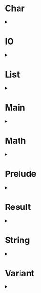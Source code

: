 # Char
<details>
  <summary></summary>

  <h4>
  
    type char :: Type
  
  </h4>
  <h4>
  
    isLower, isUpper, isAlpha, isAlphaNum :: char -> bool
  
  </h4>
  <h4>
  
    isDigit, isHexDigit :: char -> bool
  
  </h4>
  <h4>
  
    isSpace :: char -> bool
  
  </h4>
  <h4>
  
    toLower, toUpper :: char -> char
  
  </h4>
  <h4>
  
    fromCode :: int -> char
  
  </h4>
  <h4>
  
    toCode :: char -> int
  
  </h4>

</details>

# IO
<details>
  <summary></summary>

  <h4>
  
    type io :: Type -> Type
  
  </h4>
  <h4>
  
    map :: any a b. (a -> b) -> io a -> io b
  
  </h4>
  <h4>
  
    apply :: any a b. io (a -> b) -> io a -> io b
  
  </h4>
  <h4>
  
    bind :: any a b. (a -> io b) -> io a -> io b
  
  </h4>
  <h4>
  
    (;;) :: any a. io void -> io a -> io a
  
  </h4>
  <h4>
  
    pure :: any a. a -> io a
  
  </h4>
  <h4>
  
    none :: io void
  
  </h4>
  <h4>
  
    map2 :: any a1 a2 a3
       . (a1 -> a2 -> a3)
      -> io a1
      -> io a2
      -> io a3
  
  </h4>
  <h4>
  
    map3 :: any a1 a2 a3 a4
       . (a1 -> a2 -> a3 -> a4)
      -> io a1
      -> io a2
      -> io a3
      -> io a4
  
  </h4>
  <h4>
  
    map4 :: any a1 a2 a3 a4 a5
       . (a1 -> a2 -> a3 -> a4 -> a5)
      -> io a1
      -> io a2
      -> io a3
      -> io a4
      -> io a5
  
  </h4>
  <h4>
  
    sequence :: any a. list (io a) -> io (list a)
  
  </h4>
  <h4>
  
    sequenceMap :: any a b. (a -> io b) -> list a -> io (list b)
  
  </h4>

</details>

# List
<details>
  <summary></summary>

  <h4>
  
    type list :: Type -> Type
  
  </h4>
  <h4>
  
    makeList :: [Empty := void; Cons := {Head := a; Tail := list a; nil}; nil] -> list a
  
  </h4>
  <h4>
  
    getList :: list a -> [Empty := void; Cons := {Head := a; Tail := list a; nil}; nil]
  
  </h4>
  <h4>
  
    empty :: any a. list a
  
  </h4>
  <h4>
  
    (:) :: any a. a -> list a -> list a
  
  </h4>
  <h4>
  
    deconstruct :: any a b. b -> (a -> list a -> b) -> list a -> b
  
  </h4>
  <h4>
  
    single :: any a. a -> list a
  
  </h4>
  <h4>
  
    head :: any a. list a -> maybe a
  
  </h4>
  <h4>
  
    tail :: any a. list a -> maybe (list a)
  
  </h4>
  <h4>
  
    take :: any a. int -> list a -> list a
  
  </h4>
  <h4>
  
    drop :: any a. int -> list a -> list a
  
  </h4>
  <h4>
  
    get :: any a. int -> list a -> maybe a
  
  </h4>
  <h4>
  
    isEmpty :: any a. list a -> bool
  
  </h4>
  <h4>
  
    length :: any a. list a -> int
  
  </h4>
  <h4>
  
    (++) :: any a. list a -> list a -> list a
  
  </h4>
  <h4>
  
    concat :: any a. list (list a) -> list a
  
  </h4>
  <h4>
  
    concatMap :: any a b. (a -> list b) -> list a -> list b
  
  </h4>
  <h4>
  
    repeat :: any a. int -> a -> list a
  
  </h4>
  <h4>
  
    reverse :: any a. list a -> list a
  
  </h4>
  <h4>
  
    range :: int -> int -> list int
  
  </h4>
  <h4>
  
    contains :: any a. a -> list a -> bool
  
  </h4>
  <h4>
  
    find :: any a. a -> list a -> list int
  
  </h4>
  <h4>
  
    map :: any a b. (a -> b) -> list a -> list b
  
  </h4>
  <h4>
  
    mapIndex :: any a b. (int -> a -> b) -> list a -> list b
  
  </h4>
  <h4>
  
    mapResult :: any e a b. (a -> result e b) -> list a -> list b
  
  </h4>
  <h4>
  
    separate :: any a b. list (a & b) -> list a & list b
  
  </h4>
  <h4>
  
    filter :: any a. (a -> bool) -> list a -> list a
  
  </h4>
  <h4>
  
    partition :: any a. (a -> bool) -> list a -> list a & list a
  
  </h4>
  <h4>
  
    count :: any a. (a -> bool) -> list a -> int
  
  </h4>
  <h4>
  
    some :: any a. (a -> bool) -> list a -> bool
  
  </h4>
  <h4>
  
    all :: any a. (a -> bool) -> list a -> bool
  
  </h4>
  <h4>
  
    foldLeft :: any a b. (b -> a -> b) -> b -> list a -> b
  
  </h4>
  <h4>
  
    foldRight :: any a b. (a -> b -> b) -> b -> list a -> b
  
  </h4>
  <h4>
  
    sum :: any x. list (num x) -> num x
  
  </h4>
  <h4>
  
    product :: any x. list (num x) -> num x
  
  </h4>
  <h4>
  
    sort :: any a. list a -> list a
  
  </h4>
  <h4>
  
    sortBy :: any a b. (a -> b) -> list a -> list a
  
  </h4>
  <h4>
  
    sortWith :: any a. (a -> a -> order) -> list a -> list a
  
  </h4>
  <h4>
  
    apply :: any a b. list (a -> b) -> list a -> list b
  
  </h4>
  <h4>
  
    map2 :: any a1 a2 a3
       . (a1 -> a2 -> a3)
      -> list a1
      -> list a2
      -> list a3
  
  </h4>
  <h4>
  
    map3 :: any a1 a2 a3 a4
       . (a1 -> a2 -> a3 -> a4)
      -> list a1
      -> list a2
      -> list a3
      -> list a4
  
  </h4>
  <h4>
  
    map4 :: any a1 a2 a3 a4 a5
       . (a1 -> a2 -> a3 -> a4 -> a5)
      -> list a1
      -> list a2
      -> list a3
      -> list a4
      -> list a5
  
  </h4>
  <h4>
  
    zipApply :: any a b. list (a -> b) -> list a -> list b
  
  </h4>
  <h4>
  
    zip2 :: any a1 a2 a3
       . (a1 -> a2 -> a3)
      -> list a1
      -> list a2
      -> list a3
  
  </h4>
  <h4>
  
    zip3 :: any a1 a2 a3 a4
       . (a1 -> a2 -> a3 -> a4)
      -> list a1
      -> list a2
      -> list a3
      -> list a4
  
  </h4>
  <h4>
  
    zip4 :: any a1 a2 a3 a4 a5
       . (a1 -> a2 -> a3 -> a4 -> a5)
      -> list a1
      -> list a2
      -> list a3
      -> list a4
      -> list a5
  
  </h4>

</details>

# Main
<details>
  <summary></summary>

  <h4>
  
    main :: io void
  
  </h4>

</details>

# Math
<details>
  <summary></summary>

  <h4>
  
    square, cube :: any x. num x -> num x
  
  </h4>
  <h4>
  
    sqrt, cbrt :: float -> float
  
  </h4>
  <h4>
  
    exp :: float -> float
  
  </h4>
  <h4>
  
    (**) :: float -> float -> float
  
  </h4>
  <h4>
  
    log :: float -> float
  
  </h4>
  <h4>
  
    logBase :: float -> float -> float
  
  </h4>
  <h4>
  
    pi :: float
  
  </h4>
  <h4>
  
    tau :: float
  
  </h4>
  <h4>
  
    type angle  = float
  
  </h4>
  <h4>
  
    radians, degrees, turns :: float -> angle
  
  </h4>
  <h4>
  
    sin, cos, tan :: angle -> float
  
  </h4>
  <h4>
  
    asin, acos, atan :: float -> angle
  
  </h4>
  <h4>
  
    atan2 :: float -> float -> angle
  
  </h4>
  <h4>
  
    sinh, cosh, tanh :: angle -> float
  
  </h4>
  <h4>
  
    asinh, acosh, atanh :: float -> angle
  
  </h4>
  <h4>
  
    hypot :: float -> float -> float
  
  </h4>
  <h4>
  
    distance :: float -> float -> float -> float -> float
  
  </h4>

</details>

# Prelude
<details>
  <summary></summary>

  <h4>
  
    type (->) :: Type -> Type -> Type
  
  </h4>
  <h4>
  
    identity :: any a. a -> a
  
  </h4>
  <h4>
  
    const :: any a b. a -> b -> a
  
  </h4>
  <h4>
  
    ($) :: any a b. (a -> b) -> a -> b
  
  </h4>
  <h4>
  
    (#) :: any a b. a -> (a -> b) -> b
  
  </h4>
  <h4>
  
    (<<) :: any a b c. (b -> c) -> (a -> b) -> (a -> c)
  
  </h4>
  <h4>
  
    (>>) :: any a b c. (a -> b) -> (b -> c) -> (a -> c)
  
  </h4>
  <h4>
  
    type i :: Num
  
  </h4>
  <h4>
  
    type f :: Num
  
  </h4>
  <h4>
  
    type num :: Num -> Type
  
  </h4>
  <h4>
  
    type int  = num i
  
  </h4>
  <h4>
  
    type float  = num f
  
  </h4>
  <h4>
  
    float :: int -> float
  
  </h4>
  <h4>
  
    round, floor, ceil :: float -> int
  
  </h4>
  <h4>
  
    trunc :: float -> int
  
  </h4>
  <h4>
  
    (+), (~), (*) :: any x. num x -> num x -> num x
  
  </h4>
  <h4>
  
    negate :: any x. num x -> num x
  
  </h4>
  <h4>
  
    abs, signum :: any x. num x -> num x
  
  </h4>
  <h4>
  
    constrain :: any x. num x -> num x -> num x -> num x
  
  </h4>
  <h4>
  
    div, quot :: int -> int -> int
  
  </h4>
  <h4>
  
    mod, rem :: int -> int -> int
  
  </h4>
  <h4>
  
    (/) :: float -> float -> float
  
  </h4>
  <h4>
  
    type nil :: Row
  
  </h4>
  <h4>
  
    type (:=) :: Label -> Type -> Row -> Row
  
  </h4>
  <h4>
  
    type (;) f x = f x
  
  </h4>
  <h4>
  
    type record :: Row -> Type
  
  </h4>
  <h4>
  
    type variant :: Row -> Type
  
  </h4>
  <h4>
  
    type label :: Label -> Type
  
  </h4>
  <h4>
  
    type void  = {nil}
  
  </h4>
  <h4>
  
    void :: void
  
  </h4>
  <h4>
  
    (?) :: any s a r. label s -> {s := a; r} -> a
  
  </h4>
  <h4>
  
    delete :: any s a r. label s -> {s := a; r} -> {r}
  
  </h4>
  <h4>
  
    (:=) :: any s a r. label s -> a -> {r} -> {s := a; r}
  
  </h4>
  <h4>
  
    (!=) :: any s a b r. label s -> b -> {s := a; r} -> {s := b; r}
  
  </h4>
  <h4>
  
    (#=) :: any s a b r. label s -> (a -> b) -> {s := a; r} -> {s := b; r}
  
  </h4>
  <h4>
  
    (;) :: any a b. (a -> b) -> a -> b
  
  </h4>
  <h4>
  
    (^) :: any s a r. label s -> a -> [s := a; r]
  
  </h4>
  <h4>
  
    embed :: any s a r. label s -> [r] -> [s := a; r]
  
  </h4>
  <h4>
  
    match :: any s a b r. label s -> (a -> b) -> ([r] -> b) -> [s := a; r] -> b
  
  </h4>
  <h4>
  
    else :: any a b. a -> b -> a
  
  </h4>
  <h4>
  
    only :: any s r. label s -> [s := void; r]
  
  </h4>
  <h4>
  
    type lazy a = void -> a
  
  </h4>
  <h4>
  
    force :: any a. lazy a -> a
  
  </h4>
  <h4>
  
    general :: any a b. lazy a -> b -> a
  
  </h4>
  <h4>
  
    type (&) a b = {First := a; Second := b; nil}
  
  </h4>
  <h4>
  
    (&) :: any a b. a -> b -> a & b
  
  </h4>
  <h4>
  
    type bool  = [True := void; False := void; nil]
  
  </h4>
  <h4>
  
    true, false :: bool
  
  </h4>
  <h4>
  
    not :: bool -> bool
  
  </h4>
  <h4>
  
    expand (&&) x y = and x { y }
  
  </h4>
  <h4>
  
    expand (||) x y = or x { y }
  
  </h4>
  <h4>
  
    if :: any a. bool -> lazy a -> lazy a -> a
  
  </h4>
  <h4>
  
    (==) :: any a. a -> a -> bool
  
  </h4>
  <h4>
  
    (/=) :: any a. a -> a -> bool
  
  </h4>
  <h4>
  
    (<), (>) :: any a. a -> a -> bool
  
  </h4>
  <h4>
  
    (<=), (>=) :: any a. a -> a -> bool
  
  </h4>
  <h4>
  
    isFinite :: float -> bool
  
  </h4>
  <h4>
  
    isInfinite :: float -> bool
  
  </h4>
  <h4>
  
    isNaN :: float -> bool
  
  </h4>
  <h4>
  
    min, max :: any a. a -> a -> a
  
  </h4>
  <h4>
  
    type order  = [Less := void; Equal := void; Greater := void; nil]
  
  </h4>
  <h4>
  
    compare :: any a. a -> a -> order
  
  </h4>

</details>

# Result
<details>
  <summary></summary>

  <h4>
  
    type result e a = [Error := e; Just := a; nil]
  
  </h4>
  <h4>
  
    type maybe a = result void a
  
  </h4>
  <h4>
  
    nothing :: any a. maybe a
  
  </h4>
  <h4>
  
    default :: any e a. a -> result e a -> a
  
  </h4>
  <h4>
  
    map :: any e a b. (a -> b) -> result e a -> result e b
  
  </h4>
  <h4>
  
    apply :: any e a b. result e (a -> b) -> result e a -> result e b
  
  </h4>
  <h4>
  
    bind :: any e a b. (a -> result e b) -> result e a -> result e b
  
  </h4>
  <h4>
  
    map2 :: any e a1 a2 a3
       . (a1 -> a2 -> a3)
      -> result e a1
      -> result e a2
      -> result e a3
  
  </h4>
  <h4>
  
    map3 :: any e a1 a2 a3 a4
       . (a1 -> a2 -> a3 -> a4)
      -> result e a1
      -> result e a2
      -> result e a3
      -> result e a4
  
  </h4>
  <h4>
  
    map4 :: any e a1 a2 a3 a4 a5
       . (a1 -> a2 -> a3 -> a4 -> a5)
      -> result e a1
      -> result e a2
      -> result e a3
      -> result e a4
      -> result e a5
  
  </h4>
  <h4>
  
    sequence :: any e a. list (result e a) -> result e (list a)
  
  </h4>
  <h4>
  
    sequenceMap :: any e a b. (a -> result e b) -> list a -> result e (list b)
  
  </h4>

</details>

# String
<details>
  <summary></summary>

  <h4>
  
    type string :: Type
  
  </h4>
  <h4>
  
    isEmpty :: string -> bool
  
  </h4>
  <h4>
  
    length :: string -> int
  
  </h4>
  <h4>
  
    (<>) :: string -> string -> string
  
  </h4>
  <h4>
  
    concat :: list string -> string
  
  </h4>
  <h4>
  
    concatMap :: any a. (a -> string) -> list a -> string
  
  </h4>
  <h4>
  
    join :: string -> list string -> string
  
  </h4>
  <h4>
  
    joinMap :: any a. string -> (a -> string) -> list a -> string
  
  </h4>
  <h4>
  
    repeat :: int -> string -> string
  
  </h4>
  <h4>
  
    reverse :: string -> string
  
  </h4>
  <h4>
  
    split :: string -> string -> list string
  
  </h4>
  <h4>
  
    words, lines :: string -> list string
  
  </h4>
  <h4>
  
    slice :: int -> int -> string -> string
  
  </h4>
  <h4>
  
    takeLeft :: int -> string -> string
  
  </h4>
  <h4>
  
    takeRight :: int -> string -> string
  
  </h4>
  <h4>
  
    dropLeft :: int -> string -> string
  
  </h4>
  <h4>
  
    dropRight :: int -> string -> string
  
  </h4>
  <h4>
  
    toLower, toUpper :: string -> string
  
  </h4>
  <h4>
  
    padLeft, padRight :: int -> string -> string
  
  </h4>
  <h4>
  
    trim, trimLeft, trimRight :: string -> string
  
  </h4>
  <h4>
  
    contains, startsWith, endsWith :: string -> string -> bool
  
  </h4>
  <h4>
  
    find :: string -> string -> list int
  
  </h4>
  <h4>
  
    replace :: string -> string -> string -> string
  
  </h4>
  <h4>
  
    toInt :: string -> maybe int
  
  </h4>
  <h4>
  
    fromInt :: int -> string
  
  </h4>
  <h4>
  
    toFloat :: string -> maybe float
  
  </h4>
  <h4>
  
    fromFloat :: float -> string
  
  </h4>
  <h4>
  
    toList :: string -> list char
  
  </h4>
  <h4>
  
    fromList :: list char -> string
  
  </h4>
  <h4>
  
    cons :: char -> string -> string
  
  </h4>
  <h4>
  
    deconstruct :: any a. a -> (char -> string -> a) -> string -> a
  
  </h4>
  <h4>
  
    single :: char -> string
  
  </h4>
  <h4>
  
    head :: string -> maybe char
  
  </h4>
  <h4>
  
    tail :: string -> maybe string
  
  </h4>
  <h4>
  
    get :: int -> string -> maybe char
  
  </h4>
  <h4>
  
    map :: (char -> char) -> string -> string
  
  </h4>
  <h4>
  
    mapIndex :: (int -> char -> char) -> string -> string
  
  </h4>
  <h4>
  
    filter :: (char -> bool) -> string -> string
  
  </h4>
  <h4>
  
    partition :: (char -> bool) -> string -> string & string
  
  </h4>
  <h4>
  
    count :: (char -> bool) -> string -> int
  
  </h4>
  <h4>
  
    some :: (char -> bool) -> string -> bool
  
  </h4>
  <h4>
  
    all :: (char -> bool) -> string -> bool
  
  </h4>
  <h4>
  
    foldLeft :: any a. (a -> char -> a) -> a -> string -> a
  
  </h4>
  <h4>
  
    foldRight :: any a. (char -> a -> a) -> a -> string -> a
  
  </h4>

</details>

# Variant
<details>
  <summary></summary>

  <h4>
  
    map :: any s a b r. label s -> (a -> b) -> [s := a; r] -> [s := b; r]
  
  </h4>
  <h4>
  
    apply :: any s a b r. label s -> [s := (a -> b); r] -> [s := a; r] -> [s := b; r]
  
  </h4>
  <h4>
  
    bind :: any s a b r. label s -> (a -> [s := b; r]) -> [s := a; r] -> [s := b; r]
  
  </h4>
  <h4>
  
    map2 :: any s a1 a2 a3 r
       . label s
      -> (a1 -> a2 -> a3)
      -> [s := a1; r]
      -> [s := a2; r]
      -> [s := a3; r]
  
  </h4>
  <h4>
  
    map3 :: any s a1 a2 a3 a4 r
       . label s
      -> (a1 -> a2 -> a3 -> a4)
      -> [s := a1; r]
      -> [s := a2; r]
      -> [s := a3; r]
      -> [s := a4; r]
  
  </h4>
  <h4>
  
    map4 :: any s a1 a2 a3 a4 a5 r
       . label s
      -> (a1 -> a2 -> a3 -> a4 -> a5)
      -> [s := a1; r]
      -> [s := a2; r]
      -> [s := a3; r]
      -> [s := a4; r]
      -> [s := a5; r]
  
  </h4>
  <h4>
  
    sequence :: any s a r. label s -> list [s := a; r] -> [s := list a; r]
  
  </h4>
  <h4>
  
    sequenceMap :: any s a b r. label s -> (a -> [s := b; r]) -> list a -> [s := list b; r]
  
  </h4>

</details>

